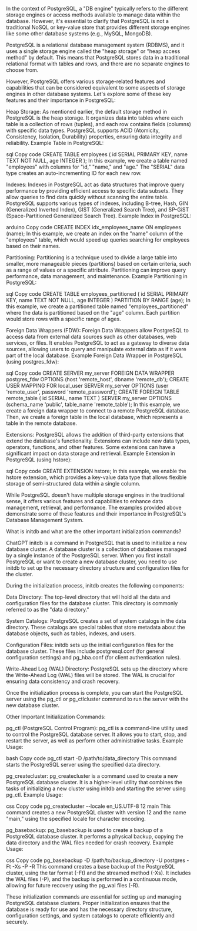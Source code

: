 
In the context of PostgreSQL, a "DB engine" typically refers to the different storage engines or access methods available to manage data within the database. However, it's essential to clarify that PostgreSQL is not a traditional NoSQL or key-value store that provides different storage engines like some other database systems (e.g., MySQL, MongoDB).

PostgreSQL is a relational database management system (RDBMS), and it uses a single storage engine called the "heap storage" or "heap access method" by default. This means that PostgreSQL stores data in a traditional relational format with tables and rows, and there are no separate engines to choose from.

However, PostgreSQL offers various storage-related features and capabilities that can be considered equivalent to some aspects of storage engines in other database systems. Let's explore some of these key features and their importance in PostgreSQL:

Heap Storage:
As mentioned earlier, the default storage method in PostgreSQL is the heap storage. It organizes data into tables where each table is a collection of rows (tuples), and each row contains fields (columns) with specific data types. PostgreSQL supports ACID (Atomicity, Consistency, Isolation, Durability) properties, ensuring data integrity and reliability.
Example Table in PostgreSQL:

sql
Copy code
CREATE TABLE employees (
    id SERIAL PRIMARY KEY,
    name TEXT NOT NULL,
    age INTEGER
);
In this example, we create a table named "employees" with columns for "id," "name," and "age." The "SERIAL" data type creates an auto-incrementing ID for each new row.

Indexes:
Indexes in PostgreSQL act as data structures that improve query performance by providing efficient access to specific data subsets. They allow queries to find data quickly without scanning the entire table. PostgreSQL supports various types of indexes, including B-tree, Hash, GIN (Generalized Inverted Index), GIST (Generalized Search Tree), and SP-GiST (Space-Partitioned Generalized Search Tree).
Example Index in PostgreSQL:

arduino
Copy code
CREATE INDEX idx_employees_name ON employees (name);
In this example, we create an index on the "name" column of the "employees" table, which would speed up queries searching for employees based on their names.

Partitioning:
Partitioning is a technique used to divide a large table into smaller, more manageable pieces (partitions) based on certain criteria, such as a range of values or a specific attribute. Partitioning can improve query performance, data management, and maintenance.
Example Partitioning in PostgreSQL:

sql
Copy code
CREATE TABLE employees_partitioned (
    id SERIAL PRIMARY KEY,
    name TEXT NOT NULL,
    age INTEGER
)
PARTITION BY RANGE (age);
In this example, we create a partitioned table named "employees_partitioned" where the data is partitioned based on the "age" column. Each partition would store rows with a specific range of ages.

Foreign Data Wrappers (FDW):
Foreign Data Wrappers allow PostgreSQL to access data from external data sources such as other databases, web services, or files. It enables PostgreSQL to act as a gateway to diverse data sources, allowing users to query and manipulate external data as if it were part of the local database.
Example Foreign Data Wrapper in PostgreSQL (using postgres_fdw):

sql
Copy code
CREATE SERVER my_server FOREIGN DATA WRAPPER postgres_fdw OPTIONS (host 'remote_host', dbname 'remote_db');
CREATE USER MAPPING FOR local_user SERVER my_server OPTIONS (user 'remote_user', password 'remote_password');
CREATE FOREIGN TABLE remote_table (
    id SERIAL,
    name TEXT
) SERVER my_server OPTIONS (schema_name 'public', table_name 'remote_table');
In this example, we create a foreign data wrapper to connect to a remote PostgreSQL database. Then, we create a foreign table in the local database, which represents a table in the remote database.

Extensions:
PostgreSQL allows the addition of third-party extensions that extend the database's functionality. Extensions can include new data types, operators, functions, and other features. Some extensions can have a significant impact on data storage and retrieval.
Example Extension in PostgreSQL (using hstore):

sql
Copy code
CREATE EXTENSION hstore;
In this example, we enable the hstore extension, which provides a key-value data type that allows flexible storage of semi-structured data within a single column.

While PostgreSQL doesn't have multiple storage engines in the traditional sense, it offers various features and capabilities to enhance data management, retrieval, and performance. The examples provided above demonstrate some of these features and their importance in PostgreSQL's Database Management System.


What is initdb and what are the other important initialization commands?

ChatGPT
initdb is a command in PostgreSQL that is used to initialize a new database cluster. A database cluster is a collection of databases managed by a single instance of the PostgreSQL server. When you first install PostgreSQL or want to create a new database cluster, you need to use initdb to set up the necessary directory structure and configuration files for the cluster.

During the initialization process, initdb creates the following components:

Data Directory: The top-level directory that will hold all the data and configuration files for the database cluster. This directory is commonly referred to as the "data directory."

System Catalogs: PostgreSQL creates a set of system catalogs in the data directory. These catalogs are special tables that store metadata about the database objects, such as tables, indexes, and users.

Configuration Files: initdb sets up the initial configuration files for the database cluster. These files include postgresql.conf (for general configuration settings) and pg_hba.conf (for client authentication rules).

Write-Ahead Log (WAL) Directory: PostgreSQL sets up the directory where the Write-Ahead Log (WAL) files will be stored. The WAL is crucial for ensuring data consistency and crash recovery.

Once the initialization process is complete, you can start the PostgreSQL server using the pg_ctl or pg_ctlcluster command to run the server with the new database cluster.

Other Important Initialization Commands:

pg_ctl (PostgreSQL Control Program):
pg_ctl is a command-line utility used to control the PostgreSQL database server. It allows you to start, stop, and restart the server, as well as perform other administrative tasks.
Example Usage:

bash
Copy code
pg_ctl start -D /path/to/data_directory
This command starts the PostgreSQL server using the specified data directory.

pg_createcluster:
pg_createcluster is a command used to create a new PostgreSQL database cluster. It is a higher-level utility that combines the tasks of initializing a new cluster using initdb and starting the server using pg_ctl.
Example Usage:

css
Copy code
pg_createcluster --locale en_US.UTF-8 12 main
This command creates a new PostgreSQL cluster with version 12 and the name "main," using the specified locale for character encoding.

pg_basebackup:
pg_basebackup is used to create a backup of a PostgreSQL database cluster. It performs a physical backup, copying the data directory and the WAL files needed for crash recovery.
Example Usage:

css
Copy code
pg_basebackup -D /path/to/backup_directory -U postgres -Ft -Xs -P -R
This command creates a base backup of the PostgreSQL cluster, using the tar format (-Ft) and the streamed method (-Xs). It includes the WAL files (-P), and the backup is performed in a continuous mode, allowing for future recovery using the pg_wal files (-R).

These initialization commands are essential for setting up and managing PostgreSQL database clusters. Proper initialization ensures that the database is ready for use and has the necessary directory structure, configuration settings, and system catalogs to operate efficiently and securely.
